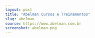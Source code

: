 ```yaml
---
layout: post
title: "Abelman Cursos e Treinamentos"
slug: abelman
source: https://www.abelman.com.br
screenshot: abelman.png
---
```

